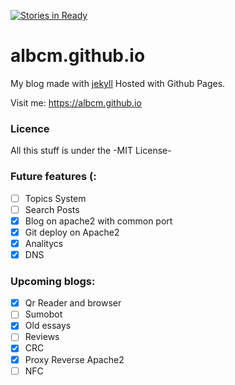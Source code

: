 [![Stories in Ready](https://badge.waffle.io/AlbCM/albcm.github.io.png?label=ready&title=Ready)](https://waffle.io/AlbCM/albcm.github.io)
# albcm.github.io

My blog made with [jekyll](http://jekyllrb.com)  Hosted with Github Pages.

Visit me: https://albcm.github.io

### Licence 
All this stuff is under the -MIT License-

### Future features (:
- [ ] Topics System
- [ ] Search Posts
- [x] Blog on apache2 with common port
- [x] Git deploy on Apache2 
- [x] Analitycs
- [x] DNS

### Upcoming blogs:
- [x] Qr Reader and browser 
- [ ] Sumobot 
- [x] Old essays
- [ ] Reviews
- [x] CRC
- [x] Proxy Reverse Apache2
- [ ] NFC
